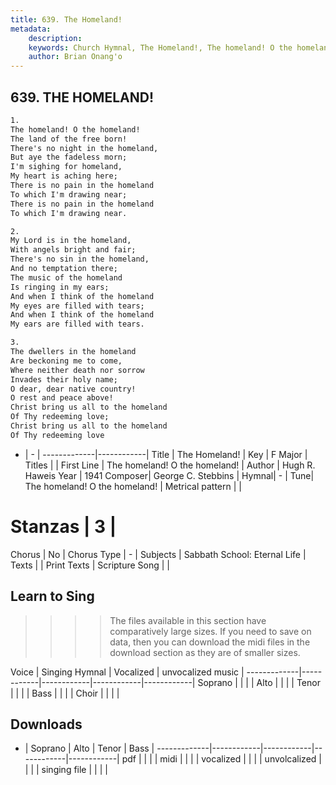 ```yaml
---
title: 639. The Homeland!
metadata:
    description: 
    keywords: Church Hymnal, The Homeland!, The homeland! O the homeland!, 
    author: Brian Onang'o
---
```



## 639. THE HOMELAND!

```txt
1.
The homeland! O the homeland!
The land of the free born!
There's no night in the homeland,
But aye the fadeless morn;
I'm sighing for homeland,
My heart is aching here;
There is no pain in the homeland
To which I'm drawing near;
There is no pain in the homeland
To which I'm drawing near.

2.
My Lord is in the homeland,
With angels bright and fair;
There's no sin in the homeland,
And no temptation there;
The music of the homeland
Is ringing in my ears;
And when I think of the homeland
My eyes are filled with tears;
And when I think of the homeland
My ears are filled with tears.

3.
The dwellers in the homeland
Are beckoning me to come,
Where neither death nor sorrow
Invades their holy name;
O dear, dear native country!
O rest and peace above!
Christ bring us all to the homeland
Of Thy redeeming love;
Christ bring us all to the homeland
Of Thy redeeming love
```

- |   -  |
-------------|------------|
Title | The Homeland! |
Key | F Major |
Titles |  |
First Line | The homeland! O the homeland! |
Author | Hugh R. Haweis
Year | 1941
Composer| George C. Stebbins |
Hymnal|  - |
Tune| The homeland! O the homeland! |
Metrical pattern | |
# Stanzas | 3 |
Chorus | No |
Chorus Type | - |
Subjects | Sabbath School: Eternal Life |
Texts |  |
Print Texts | 
Scripture Song |  |
  
## Learn to Sing

>>>> The files available in this section have comparatively large sizes. If you need to save on data, then you can download the midi files in the download section as they are of smaller sizes.

Voice |  Singing Hymnal | Vocalized | unvocalized music |
-------------|------------|------------|------------|------------|
Soprano | | | |
Alto | | | |
Tenor | | | |
Bass | | | |
Choir | | | |

## Downloads

- |  Soprano | Alto | Tenor | Bass |
-------------|------------|------------|------------|------------|
pdf | | | |
midi | | | |
vocalized | | | |
unvolcalized | | | |
singing file | | | |
  